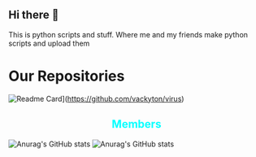 ## Hi there 👋

This is python scripts and stuff. Where me and my friends make python scripts and upload them

<h1>Our Repositories</h1>

![Readme Card](https://github-readme-stats.vercel.app/api/pin/?username=vackyton&&theme=radical&repo=virus)](https://github.com/vackyton/virus)

<h2 style = "text-align:center;color:aqua;">Members</h2>

![Anurag's GitHub stats](https://github-readme-stats.vercel.app/api?username=vackyton&theme=radical&show_icons=true)
![Anurag's GitHub stats](https://github-readme-stats.vercel.app/api?username=bigboytaco&theme=radical&show_icons=true)
